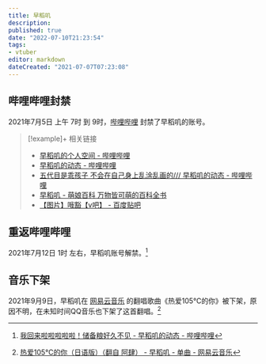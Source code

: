 ```yaml
---
title: 早稻叽
description:
published: true
date: "2022-07-10T21:23:54"
tags:
- vtuber
editor: markdown
dateCreated: "2021-07-07T07:23:08"
---
```


## 哔哩哔哩封禁

2021年7月5日 上午 7时 到 9时，[哔哩哔哩](/website/哔哩哔哩弹幕网.md) 封禁了早稻叽的账号。

> [!example]+ 相关链接
>
> + [早稻叽的个人空间 - 哔哩哔哩](https://archive.is/fovoR "https://space.bilibili.com/1950658/")
> + [早稻叽的动态 - 哔哩哔哩](https://archive.is/jP62T "https://space.bilibili.com/1950658/dynamic")
> + [五代目是乖孩子 不会在自己身上乱涂乱画的/// 早稻叽的动态 - 哔哩哔哩](https://archive.is/tfPCe "https://t.bilibili.com/543841862968050878")
> + [早稻叽 - 萌娘百科 万物皆可萌的百科全书](https://web.archive.org/web/20210706231016/https://zh.moegirl.org.cn/index.php?title=早稻叽)
> + [【图片】哦豁【v吧】 - 百度贴吧](https://archive.is/8FdrL "https://tieba.baidu.com/p/7435861613")

## 重返哔哩哔哩

2021年7月12日 1时 左右，早稻叽账号解禁。[^QGZKg]

[^QGZKg]: [我回来啦啦啦啦啦！储备粮好久不见 - 早稻叽的动态 - 哔哩哔哩](https://archive.is/QGZKg "https://t.bilibili.com/546497265159155886")

## 音乐下架

2021年9月9日，早稻叽在 [网易云音乐][] 的翻唱歌曲《热爱105°C的你》被下架，原因不明，在未知时间QQ音乐也下架了这首翻唱。[^Cb5nd]

[网易云音乐]: /company/网易/网易云音乐.md

[^Cb5nd]: [热爱105°C的你（日语版）（翻自 阿肆） - 早稻叽 - 单曲 - 网易云音乐](https://archive.is/Cb5nd "https://music.163.com/#/song?id=1853354153")
